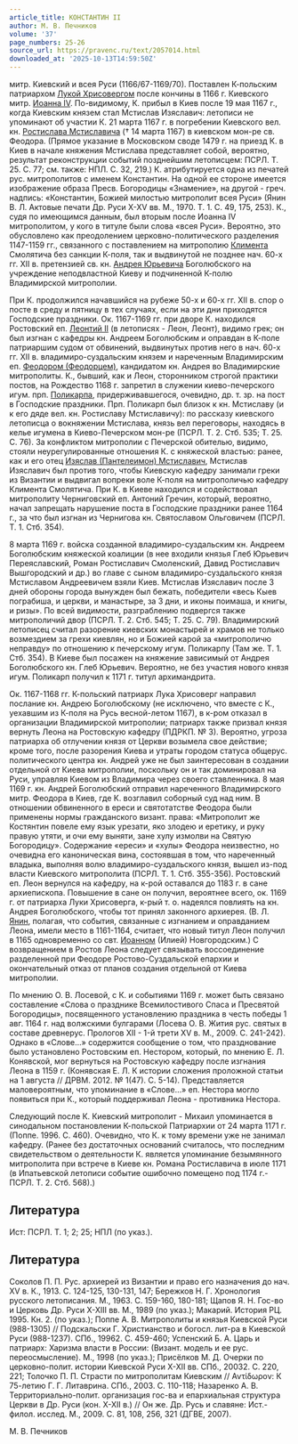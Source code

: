 ```yaml
---
article_title: КОНСТАНТИН II
author: М. В. Печников
volume: '37'
page_numbers: 25-26
source_url: https://pravenc.ru/text/2057014.html
downloaded_at: '2025-10-13T14:59:50Z'
---
```


митр. Киевский и всея Руси (1166/67-1169/70). Поставлен К-польским патриархом [Лукой Хрисовергом](<https://pravenc.ru/text/Лукой Хрисовергом.html>) после кончины в 1166 г. Киевского митр. [Иоанна IV](<https://pravenc.ru/text/Иоанна IV.html>). По-видимому, К. прибыл в Киев после 19 мая 1167 г., когда Киевским князем стал Мстислав Изяславич: летописи не упоминают об участии К. 21 марта 1167 г. в погребении Киевского вел. кн. [Ростислава Мстиславича](<https://pravenc.ru/text/Ростислава Мстиславича.html>) († 14 марта 1167) в киевском мон-ре св. Феодора. (Прямое указание в Московском своде 1479 г. на приезд К. в Киев в начале княжения Мстислава представляет собой, вероятно, результат реконструкции событий позднейшим летописцем: ПСРЛ. Т. 25. С. 77; см. также: НПЛ. С. 32, 219.) К. атрибутируется одна из печатей рус. митрополитов с именем Константин. На одной ее стороне имеется изображение образа Пресв. Богородицы «Знамение», на другой - греч. надпись: «Константин, Божией милостью митрополит всея Руси» (Янин В. Л. Актовые печати Др. Руси X-XV вв. М., 1970. Т. 1. С. 49, 175, 253). К., судя по имеющимся данным, был вторым после Иоанна IV митрополитом, у кого в титуле были слова «всея Руси». Вероятно, это обусловлено как преодолением церковно-политического разделения 1147-1159 гг., связанного с поставлением на митрополию [Климента](https://pravenc.ru/text/Климент.html) Смолятича без санкции К-поля, так и выдвинутой не позднее нач. 60-х гг. XII в. претензией св. кн. [Андрея Юрьевича](<https://pravenc.ru/text/Андрея Юрьевича.html>) Боголюбского на учреждение неподвластной Киеву и подчиненной К-полю Владимирской митрополии.

При К. продолжился начавшийся на рубеже 50-х и 60-х гг. XII в. спор о посте в среду и пятницу в тех случаях, если на эти дни приходятся Господские праздники. Ок. 1167-1169 гг. при дворе К. находился Ростовский еп. [Леонтий II](<https://pravenc.ru/text/Леонтий II.html>) (в летописях - Леон, Леонт), видимо грек; он был изгнан с кафедры кн. Андреем Боголюбским и оправдан в К-поле патриаршим судом от обвинений, выдвинутых против него в нач. 60-х гг. XII в. владимиро-суздальским князем и нареченным Владимирским еп. [Феодором (Феодорцем)](<https://pravenc.ru/text/Феодором (Феодорцем).html>), кандидатом кн. Андрея во Владимирские митрополиты. К., бывший, как и Леон, сторонником строгой практики постов, на Рождество 1168 г. запретил в служении киево-печерского игум. прп. [Поликарпа](https://pravenc.ru/text/Поликарп.html), придерживавшегося, очевидно, др. т. зр. на пост в Господские праздники. Прп. Поликарп был близок к кн. Мстиславу (и к его дяде вел. кн. Ростиславу Мстиславичу): по рассказу киевского летописца о вокняжении Мстислава, князь вел переговоры, находясь в келье игумена в Киево-Печерском мон-ре (ПСРЛ. Т. 2. Стб. 535; Т. 25. С. 76). За конфликтом митрополии с Печерской обителью, видимо, стояли неурегулированные отношения К. с княжеской властью: ранее, как и его отец [Изяслав (Пантелеимон) Мстиславич](<https://pravenc.ru/text/Изяслав (Пантелеимон) Мстиславич.html>), Мстислав Изяславич был против того, чтобы Киевскую кафедру занимали греки из Византии и выдвигал вопреки воле К-поля на митрополичью кафедру Климента Смолятича. При К. в Киеве находился и содействовал митрополиту Черниговский еп. Антоний Гречин, который, вероятно, начал запрещать нарушение поста в Господские праздники ранее 1164 г., за что был изгнан из Чернигова кн. Святославом Ольговичем (ПСРЛ. Т. 1. Стб. 354).

8 марта 1169 г. войска созданной владимиро-суздальским кн. Андреем Боголюбским княжеской коалиции (в нее входили князья Глеб Юрьевич Переяславский, Роман Ростиславич Смоленский, Давид Ростиславич Вышгородский и др.) во главе с сыном владимиро-суздальского князя Мстиславом Андреевичем взяли Киев. Мстислав Изяславич после 3 дней обороны города вынужден был бежать, победители «весь Кыев пограбиша, и церкви, и манастыре, за 3 дни, и иконы поимаша, и книгы, и ризы». По всей видимости, разграблению подвергся также митрополичий двор (ПСРЛ. Т. 2. Стб. 545; Т. 25. С. 79). Владимирский летописец считал разорение киевских монастырей и храмов не только возмездием за грехи киевлян, но и Божией карой за «митрополичю неправду» по отношению к печерскому игум. Поликарпу (Там же. Т. 1. Стб. 354). В Киеве был посажен на княжение зависимый от Андрея Боголюбского кн. Глеб Юрьевич. Вероятно, не без участия нового князя игум. Поликарп получил к 1171 г. титул архимандрита.

Ок. 1167-1168 гг. К-польский патриарх Лука Хрисоверг направил послание кн. Андрею Боголюбскому (не исключено, что вместе с К., уехавшим из К-поля на Русь весной-летом 1167), в к-ром отказал в организации Владимирской митрополии; патриарх также призвал князя вернуть Леона на Ростовскую кафедру (ПДРКП. № 3). Вероятно, угроза патриарха об отлучении князя от Церкви возымела свое действие; кроме того, после разорения Киева и утраты городом статуса общерус. политического центра кн. Андрей уже не был заинтересован в создании отдельной от Киева митрополии, поскольку он и так доминировал на Руси, управляя Киевом из Владимира через своего ставленника. 8 мая 1169 г. кн. Андрей Боголюбский отправил нареченного Владимирского митр. Феодора в Киев, где К. возглавил соборный суд над ним. В отношении обвиненного в ереси и святотатстве Феодора были применены нормы гражданского визант. права: «Митрополит же Костянтин повеле ему язык урезати, яко злодею и еретику, и руку правую утяти, и очи ему выняти, зане хулу измолви на Святую Богородицу». Содержание «ереси» и «хулы» Феодора неизвестно, но очевидна его каноническая вина, состоявшая в том, что нареченный владыка, выполняя волю владимиро-суздальского князя, вышел из-под власти Киевского митрополита (ПСРЛ. Т. 1. Стб. 355-356). Ростовский еп. Леон вернулся на кафедру, на к-рой оставался до 1183 г. в сане архиепископа. Повышение в сане он получил, вероятнее всего, ок. 1169 г. от патриарха Луки Хрисоверга, к-рый т. о. надеялся повлиять на кн. Андрея Боголюбского, чтобы тот принял законного архиерея. (В. Л. [Янин](https://pravenc.ru/text/Янин.html), полагая, что события, связанные с изгнанием и оправданием Леона, имели место в 1161-1164, считает, что новый титул Леон получил в 1165 одновременно со свт. [Иоанном](https://pravenc.ru/text/Иоанн.html) (Илией) Новгородским.) С возвращением в Ростов Леона следует связывать воссоединение разделенной при Феодоре Ростово-Суздальской епархии и окончательный отказ от планов создания отдельной от Киева митрополии.

По мнению О. В. Лосевой, с К. и событиями 1169 г. может быть связано составление «Слова о празднике Всемилостивого Спаса и Пресвятой Богородицы», посвященного установлению праздника в честь победы 1 авг. 1164 г. над волжскими булгарами (Лосева О. В. Жития рус. святых в составе древнерус. Прологов XII - 1-й трети XV в. М., 2009. С. 241-242). Однако в «Слове...» содержится сообщение о том, что празднование было установлено Ростовским еп. Нестором, который, по мнению Е. Л. Конявской, мог вернуться на Ростовскую кафедру после изгнания Леона в 1159 г. (Конявская Е. Л. К истории сложения проложной статьи на 1 августа // ДРВМ. 2012. № 1(47). С. 5-14). Представляется маловероятным, что упоминание в «Слове...» еп. Нестора могло появиться при К., который поддерживал Леона - противника Нестора.

Следующий после К. Киевский митрополит - Михаил упоминается в синодальном постановлении К-польской Патриархии от 24 марта 1171 г. (Поппе. 1996. С. 460). Очевидно, что К. к тому времени уже не занимал кафедру. (Ранее без достаточных оснований считалось, что последним свидетельством о деятельности К. является упоминание безымянного митрополита при встрече в Киеве кн. Романа Ростиславича в июле 1171 (в Ипатьевской летописи событие ошибочно помещено под 1174 г.-ПСРЛ. Т. 2. Стб. 568).)

## Литература

Ист: ПСРЛ. Т. 1; 2; 25; НПЛ (по указ.).

## Литература

Соколов П. П. Рус. архиерей из Византии и право его назначения до нач. XV в. К., 1913. С. 124-125, 130-131, 147; Бережков Н. Г. Хронология русского летописания. М., 1963. С. 159-160, 180-181; Щапов Я. Н. Гос-во и Церковь Др. Руси X-XIII вв. М., 1989 (по указ.); Макарий. История РЦ. 1995. Кн. 2. (по указ.); Поппе А. В. Митрополиты и князья Киевской Руси (988-1305) // Подскальски Г. Христианство и богосл. лит-ра в Киевской Руси (988-1237). СПб., 19962. С. 459-460; Успенский Б. А. Царь и патриарх: Харизма власти в России: (Визант. модель и ее рус. переосмысление). М., 1998 (по указ.); Присёлков М. Д. Очерки по церковно-полит. истории Киевской Руси X-XII вв. СПб., 20032. С. 220, 221; Толочко П. П. Страсти по митрополитам Киевским // Αντίδωρον: К 75-летию Г. Г. Литаврина. СПб., 2003. С. 110-118; Назаренко А. В. Территориально-полит. организация гос-ва и епархиальная структура Церкви в Др. Руси (кон. X-XII в.) // Он же. Др. Русь и славяне: Ист.-филол. исслед. М., 2009. С. 81, 108, 256, 321 (ДГВЕ, 2007).

М. В. Печников
